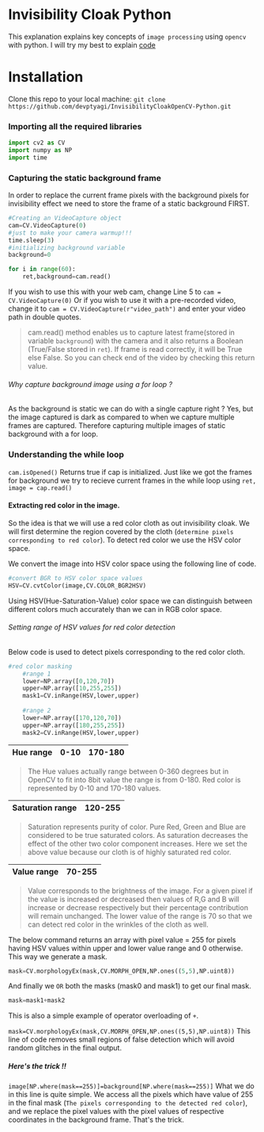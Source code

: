 # Invisibility Cloak Python
This explanation explains key concepts of `image processing` using `opencv` with python.
I will try my best to explain [code](Invisibile_Cloak.py)

# Installation     

Clone this repo to your local machine: `git clone https://github.com/devptyagi/InvisibilityCloakOpenCV-Python.git`    

### Importing all the required libraries
```python
import cv2 as CV
import numpy as NP
import time
```

### Capturing the static background frame
In order to replace the current frame pixels with the background pixels for invisibility
effect we need to store the frame of a static background FIRST.

```python
#Creating an VideoCapture object
cam=CV.VideoCapture(0)
#just to make your camera warmup!!! 
time.sleep(3)
#initializing background variable
background=0

for i in range(60):
    ret,background=cam.read()
```

If you wish to use this with your web cam, change Line 5 to `cam = CV.VideoCapture(0)`
Or if you wish to use it with a pre-recorded video, change it to `cam = CV.VideoCapture(r"video_path")` 
and enter your video path in double quotes.

>cam.read() method enables us to capture latest frame(stored in variable `background`) with the camera
>and it also returns a Boolean (True/False stored in `ret`). If frame is read correctly, it will be True else False.
>So you can check end of the video by checking this return value.

###### Why capture background image using a for loop ?
As the background is static we can do with a single capture right ?
Yes, but the image captured is dark as compared to when we capture multiple frames are captured. 
Therefore capturing multiple images of static background with a for loop.

### Understanding the while loop
`cam.isOpened()` Returns true if cap is initialized.
Just like we got the frames for background we try to recieve 
current frames in the while loop using `ret, image = cap.read()`

#### Extracting red color in the image.
So the idea is that we will use a red color cloth as out invisibility cloak.
We will first determine the region covered by the cloth (`determine pixels corresponding to red color`).
To detect red color we use the HSV color space. 

We convert the image into HSV color space using the following line of code.
```python
#convert BGR to HSV color space values
HSV=CV.cvtColor(image,CV.COLOR_BGR2HSV)
```
Using HSV(Hue-Saturation-Value) color space we can distinguish 
between different colors much accurately than we can in RGB color space.

###### Setting range of HSV values for red color detection
Below code is used to detect pixels corresponding to the red color cloth.
```python
#red color masking
    #range 1
    lower=NP.array([0,120,70])
    upper=NP.array([10,255,255])
    mask1=CV.inRange(HSV,lower,upper)
    
    #range 2
    lower=NP.array([170,120,70])
    upper=NP.array([180,255,255])
    mask2=CV.inRange(HSV,lower,upper)
```
Hue range | 0-10 | 170-180
---|---|---

>The Hue values actually range between 0-360 degrees but
>in OpenCV to fit into 8bit value the range is from 0-180.
>Red color is represented by 0-10 and 170-180 values.


Saturation range | 120-255
---|---
> Saturation represents purity of color. Pure Red, Green and Blue
>are considered to be true saturated colors. As saturation decreases the effect of the other two
>color component increases.
> Here we set the above value because our cloth is of highly saturated red color.

Value range | 70-255
---|---
> Value corresponds to the brightness of the image. For a given pixel if the value is increased or 
> decreased then values of R,G and B will increase or decrease respectively but their percentage 
>contribution will remain unchanged.
> The lower value of the range is 70 so that we can detect red color in the wrinkles of the cloth as well.

The below command returns an array with pixel value = 255  for pixels 
having HSV values within upper and lower value range and 0 otherwise.
This way we generate a mask.
```python
mask=CV.morphologyEx(mask,CV.MORPH_OPEN,NP.ones((5,5),NP.uint8))
```

And finally we `OR` both the masks (mask0 and mask1) to get 
our final mask. 
```python
mask=mask1+mask2
```
This is also a simple example of operator overloading of `+`.

`mask=CV.morphologyEx(mask,CV.MORPH_OPEN,NP.ones((5,5),NP.uint8))` This line of code
removes small regions of false detection which will avoid random glitches in the final output.

##### Here's the trick !!
`image[NP.where(mask==255)]=background[NP.where(mask==255)]`
What we do in this line is quite simple. We access all the pixels which have value of 255 
in the final mask (`The pixels corresponding to the detected red color`), and we replace the pixel values 
with the pixel values of respective coordinates in the background frame. That's the trick. 



